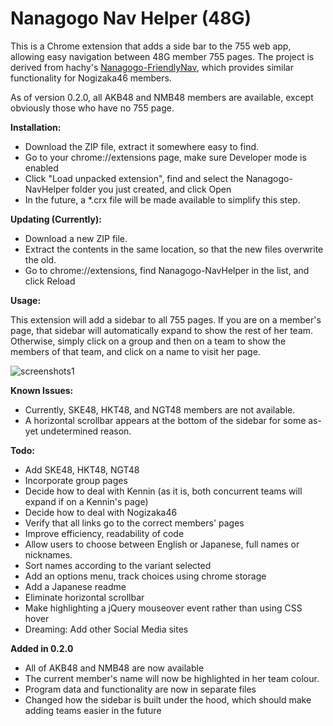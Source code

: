 # Nanagogo Nav Helper (48G)

This is a Chrome extension that adds a side bar to the 755 web app, allowing easy navigation between 48G member 755 pages. The project is derived from hachy's [Nanagogo-FriendlyNav](https://github.com/hachy/Nanagogo-FriendlyNav), which provides similar functionality for Nogizaka46 members.

As of version 0.2.0, all AKB48 and NMB48 members are available, except obviously those who have no 755 page.

**Installation:**

  * Download the ZIP file, extract it somewhere easy to find. 
  * Go to your chrome://extensions page, make sure Developer mode is enabled
  * Click "Load unpacked extension", find and select the Nanagogo-NavHelper folder you just created, and click Open
  * In the future, a *.crx file will be made available to simplify this step.


**Updating (Currently):**

  * Download a new ZIP file.
  * Extract the contents in the same location, so that the new files overwrite the old.
  * Go to chrome://extensions, find Nanagogo-NavHelper in the list, and click Reload


**Usage:**

  This extension will add a sidebar to all 755 pages. If you are on a member's page, that sidebar will automatically expand to show the rest of her team. Otherwise, simply click on a group and then on a team to show the members of that team, and click on a name to visit her page.

![screenshots1](http://puu.sh/k79hi/7b6221c91e.jpg)

**Known Issues:**

  * Currently, SKE48, HKT48, and NGT48 members are not available.
  * A horizontal scrollbar appears at the bottom of the sidebar for some as-yet undetermined reason.

**Todo:**

  * Add SKE48, HKT48, NGT48
  * Incorporate group pages
  * Decide how to deal with Kennin (as it is, both concurrent teams will expand if on a Kennin's page)
  * Decide how to deal with Nogizaka46
  * Verify that all links go to the correct members' pages
  * Improve efficiency, readability of code
  * Allow users to choose between English or Japanese, full names or nicknames.
  * Sort names according to the variant selected
  * Add an options menu, track choices using chrome storage
  * Add a Japanese readme
  * Eliminate horizontal scrollbar
  * Make highlighting a jQuery mouseover event rather than using CSS hover
  * Dreaming: Add other Social Media sites

**Added in 0.2.0**

  * All of AKB48 and NMB48 are now available
  * The current member's name will now be highlighted in her team colour.
  * Program data and functionality are now in separate files
  * Changed how the sidebar is built under the hood, which should make adding teams easier in the future
